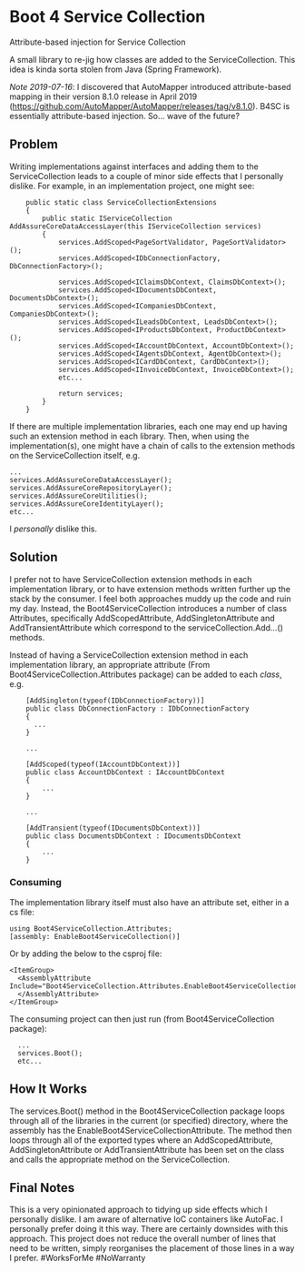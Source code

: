 # Boot 4 Service Collection
Attribute-based injection for Service Collection

A small library to re-jig how classes are added to the ServiceCollection. This idea is kinda sorta stolen from Java (Spring Framework). 

*Note 2019-07-16*: I discovered that AutoMapper introduced attribute-based mapping in their version 8.1.0 release in April 2019 (https://github.com/AutoMapper/AutoMapper/releases/tag/v8.1.0). B4SC is essentially attribute-based injection. So... wave of the future?

## Problem

Writing implementations against interfaces and adding them to the ServiceCollection leads to a couple of minor side effects that I personally dislike. For example, in an implementation project, one might see:
```
    public static class ServiceCollectionExtensions
    {
        public static IServiceCollection AddAssureCoreDataAccessLayer(this IServiceCollection services)
        {   
            services.AddScoped<PageSortValidator, PageSortValidator>();
            services.AddScoped<IDbConnectionFactory, DbConnectionFactory>();

            services.AddScoped<IClaimsDbContext, ClaimsDbContext>();
            services.AddScoped<IDocumentsDbContext, DocumentsDbContext>();
            services.AddScoped<ICompaniesDbContext, CompaniesDbContext>();
            services.AddScoped<ILeadsDbContext, LeadsDbContext>();
            services.AddScoped<IProductsDbContext, ProductDbContext>();
            services.AddScoped<IAccountDbContext, AccountDbContext>();
            services.AddScoped<IAgentsDbContext, AgentDbContext>();
            services.AddScoped<ICardDbContext, CardDbContext>();
            services.AddScoped<IInvoiceDbContext, InvoiceDbContext>();
            etc...

            return services;
        }
    }
```

If there are multiple implementation libraries, each one may end up having such an extension method in each library. Then, when using the implementation(s), one might have a chain of calls to the extension methods on the ServiceCollection itself, e.g.

```
...
services.AddAssureCoreDataAccessLayer();
services.AddAssureCoreRepositoryLayer();
services.AddAssureCoreUtilities();
services.AddAssureCoreIdentityLayer();
etc...
```

I *personally* dislike this.

## Solution

I prefer not to have ServiceCollection extension methods in each implementation library, or to have extension methods written further up the stack by the consumer. I feel both approaches muddy up the code and ruin my day. Instead, the Boot4ServiceCollection introduces a number of class Attributes, specifically AddScopedAttribute, AddSingletonAttribute and AddTransientAttribute which correspond to the serviceCollection.Add...() methods.

Instead of having a ServiceCollection extension method in each implementation library, an appropriate attribute (From Boot4ServiceCollection.Attributes package) can be added to each *class*, e.g.

```
    [AddSingleton(typeof(IDbConnectionFactory))]
    public class DbConnectionFactory : IDbConnectionFactory
    {
      ...
    }
    
    ...
    
    [AddScoped(typeof(IAccountDbContext))]
    public class AccountDbContext : IAccountDbContext
    {
        ...
    }
    
    ...
    
    [AddTransient(typeof(IDocumentsDbContext))]
    public class DocumentsDbContext : IDocumentsDbContext
    {
        ...
    }

```

### Consuming

The implementation library itself must also have an attribute set, either in a cs file:
```
using Boot4ServiceCollection.Attributes;
[assembly: EnableBoot4ServiceCollection()]
```
Or by adding the below to the csproj file:
```
<ItemGroup>
  <AssemblyAttribute Include="Boot4ServiceCollection.Attributes.EnableBoot4ServiceCollectionAttribute">
  </AssemblyAttribute>
</ItemGroup>
```

The consuming project can then just run (from Boot4ServiceCollection package):
```
  ...
  services.Boot();
  etc...
```

## How It Works

The services.Boot() method in the Boot4ServiceCollection package loops through all of the libraries in the current (or specified) directory, where the assembly has the EnableBoot4ServiceCollectionAttribute. The method then loops through all of the exported types where an AddScopedAttribute, AddSingletonAttribute or AddTransientAttribute has been set on the class and calls the appropriate method on the ServiceCollection.

## Final Notes

This is a very opinionated approach to tidying up side effects which I personally dislike. I am aware of alternative IoC containers like AutoFac. I personally prefer doing it this way. There are certainly downsides with this approach. This project does not reduce the overall number of lines that need to be written, simply reorganises the placement of those lines in a way I prefer. #WorksForMe #NoWarranty

